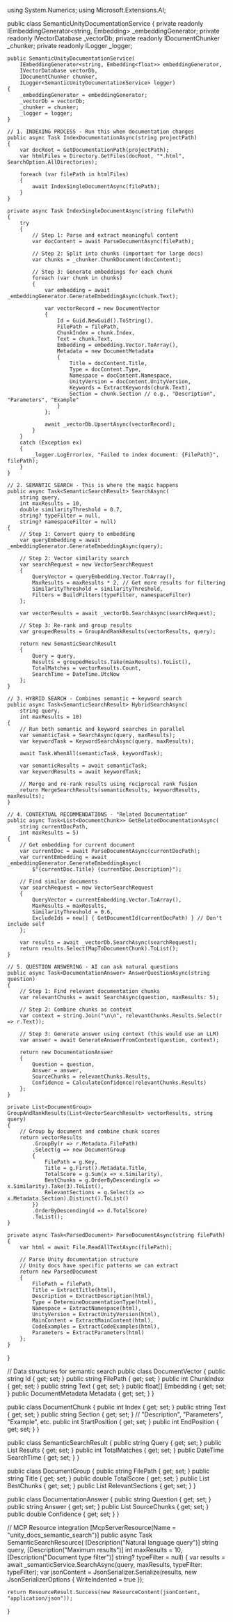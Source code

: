 using System.Numerics;
using Microsoft.Extensions.AI;

public class SemanticUnityDocumentationService
{
    private readonly IEmbeddingGenerator<string, Embedding<float>> _embeddingGenerator;
    private readonly IVectorDatabase _vectorDb;
    private readonly IDocumentChunker _chunker;
    private readonly ILogger<SemanticUnityDocumentationService> _logger;

    public SemanticUnityDocumentationService(
        IEmbeddingGenerator<string, Embedding<float>> embeddingGenerator,
        IVectorDatabase vectorDb,
        IDocumentChunker chunker,
        ILogger<SemanticUnityDocumentationService> logger)
    {
        _embeddingGenerator = embeddingGenerator;
        _vectorDb = vectorDb;
        _chunker = chunker;
        _logger = logger;
    }

    // 1. INDEXING PROCESS - Run this when documentation changes
    public async Task IndexDocumentationAsync(string projectPath)
    {
        var docRoot = GetDocumentationPath(projectPath);
        var htmlFiles = Directory.GetFiles(docRoot, "*.html", SearchOption.AllDirectories);

        foreach (var filePath in htmlFiles)
        {
            await IndexSingleDocumentAsync(filePath);
        }
    }

    private async Task IndexSingleDocumentAsync(string filePath)
    {
        try
        {
            // Step 1: Parse and extract meaningful content
            var docContent = await ParseDocumentAsync(filePath);
            
            // Step 2: Split into chunks (important for large docs)
            var chunks = _chunker.ChunkDocument(docContent);
            
            // Step 3: Generate embeddings for each chunk
            foreach (var chunk in chunks)
            {
                var embedding = await _embeddingGenerator.GenerateEmbeddingAsync(chunk.Text);
                
                var vectorRecord = new DocumentVector
                {
                    Id = Guid.NewGuid().ToString(),
                    FilePath = filePath,
                    ChunkIndex = chunk.Index,
                    Text = chunk.Text,
                    Embedding = embedding.Vector.ToArray(),
                    Metadata = new DocumentMetadata
                    {
                        Title = docContent.Title,
                        Type = docContent.Type,
                        Namespace = docContent.Namespace,
                        UnityVersion = docContent.UnityVersion,
                        Keywords = ExtractKeywords(chunk.Text),
                        Section = chunk.Section // e.g., "Description", "Parameters", "Example"
                    }
                };
                
                await _vectorDb.UpsertAsync(vectorRecord);
            }
        }
        catch (Exception ex)
        {
            _logger.LogError(ex, "Failed to index document: {FilePath}", filePath);
        }
    }

    // 2. SEMANTIC SEARCH - This is where the magic happens
    public async Task<SemanticSearchResult> SearchAsync(
        string query, 
        int maxResults = 10,
        double similarityThreshold = 0.7,
        string? typeFilter = null,
        string? namespaceFilter = null)
    {
        // Step 1: Convert query to embedding
        var queryEmbedding = await _embeddingGenerator.GenerateEmbeddingAsync(query);
        
        // Step 2: Vector similarity search
        var searchRequest = new VectorSearchRequest
        {
            QueryVector = queryEmbedding.Vector.ToArray(),
            MaxResults = maxResults * 2, // Get more results for filtering
            SimilarityThreshold = similarityThreshold,
            Filters = BuildFilters(typeFilter, namespaceFilter)
        };
        
        var vectorResults = await _vectorDb.SearchAsync(searchRequest);
        
        // Step 3: Re-rank and group results
        var groupedResults = GroupAndRankResults(vectorResults, query);
        
        return new SemanticSearchResult
        {
            Query = query,
            Results = groupedResults.Take(maxResults).ToList(),
            TotalMatches = vectorResults.Count,
            SearchTime = DateTime.UtcNow
        };
    }

    // 3. HYBRID SEARCH - Combines semantic + keyword search
    public async Task<SemanticSearchResult> HybridSearchAsync(
        string query,
        int maxResults = 10)
    {
        // Run both semantic and keyword searches in parallel
        var semanticTask = SearchAsync(query, maxResults);
        var keywordTask = KeywordSearchAsync(query, maxResults);
        
        await Task.WhenAll(semanticTask, keywordTask);
        
        var semanticResults = await semanticTask;
        var keywordResults = await keywordTask;
        
        // Merge and re-rank results using reciprocal rank fusion
        return MergeSearchResults(semanticResults, keywordResults, maxResults);
    }

    // 4. CONTEXTUAL RECOMMENDATIONS - "Related Documentation"
    public async Task<List<DocumentChunk>> GetRelatedDocumentationAsync(
        string currentDocPath,
        int maxResults = 5)
    {
        // Get embedding for current document
        var currentDoc = await ParseDocumentAsync(currentDocPath);
        var currentEmbedding = await _embeddingGenerator.GenerateEmbeddingAsync(
            $"{currentDoc.Title} {currentDoc.Description}");
        
        // Find similar documents
        var searchRequest = new VectorSearchRequest
        {
            QueryVector = currentEmbedding.Vector.ToArray(),
            MaxResults = maxResults,
            SimilarityThreshold = 0.6,
            ExcludeIds = new[] { GetDocumentId(currentDocPath) } // Don't include self
        };
        
        var results = await _vectorDb.SearchAsync(searchRequest);
        return results.Select(MapToDocumentChunk).ToList();
    }

    // 5. QUESTION ANSWERING - AI can ask natural questions
    public async Task<DocumentationAnswer> AnswerQuestionAsync(string question)
    {
        // Step 1: Find relevant documentation chunks
        var relevantChunks = await SearchAsync(question, maxResults: 5);
        
        // Step 2: Combine chunks as context
        var context = string.Join("\n\n", relevantChunks.Results.Select(r => r.Text));
        
        // Step 3: Generate answer using context (this would use an LLM)
        var answer = await GenerateAnswerFromContext(question, context);
        
        return new DocumentationAnswer
        {
            Question = question,
            Answer = answer,
            SourceChunks = relevantChunks.Results,
            Confidence = CalculateConfidence(relevantChunks.Results)
        };
    }

    private List<DocumentGroup> GroupAndRankResults(List<VectorSearchResult> vectorResults, string query)
    {
        // Group by document and combine chunk scores
        return vectorResults
            .GroupBy(r => r.Metadata.FilePath)
            .Select(g => new DocumentGroup
            {
                FilePath = g.Key,
                Title = g.First().Metadata.Title,
                TotalScore = g.Sum(x => x.Similarity),
                BestChunks = g.OrderByDescending(x => x.Similarity).Take(3).ToList(),
                RelevantSections = g.Select(x => x.Metadata.Section).Distinct().ToList()
            })
            .OrderByDescending(d => d.TotalScore)
            .ToList();
    }

    private async Task<ParsedDocument> ParseDocumentAsync(string filePath)
    {
        var html = await File.ReadAllTextAsync(filePath);
        
        // Parse Unity documentation structure
        // Unity docs have specific patterns we can extract
        return new ParsedDocument
        {
            FilePath = filePath,
            Title = ExtractTitle(html),
            Description = ExtractDescription(html),
            Type = DetermineDocumentationType(html),
            Namespace = ExtractNamespace(html),
            UnityVersion = ExtractUnityVersion(html),
            MainContent = ExtractMainContent(html),
            CodeExamples = ExtractCodeExamples(html),
            Parameters = ExtractParameters(html)
        };
    }
}

// Data structures for semantic search
public class DocumentVector
{
    public string Id { get; set; }
    public string FilePath { get; set; }
    public int ChunkIndex { get; set; }
    public string Text { get; set; }
    public float[] Embedding { get; set; }
    public DocumentMetadata Metadata { get; set; }
}

public class DocumentChunk
{
    public int Index { get; set; }
    public string Text { get; set; }
    public string Section { get; set; } // "Description", "Parameters", "Example", etc.
    public int StartPosition { get; set; }
    public int EndPosition { get; set; }
}

public class SemanticSearchResult
{
    public string Query { get; set; }
    public List<DocumentGroup> Results { get; set; }
    public int TotalMatches { get; set; }
    public DateTime SearchTime { get; set; }
}

public class DocumentGroup
{
    public string FilePath { get; set; }
    public string Title { get; set; }
    public double TotalScore { get; set; }
    public List<VectorSearchResult> BestChunks { get; set; }
    public List<string> RelevantSections { get; set; }
}

public class DocumentationAnswer
{
    public string Question { get; set; }
    public string Answer { get; set; }
    public List<DocumentGroup> SourceChunks { get; set; }
    public double Confidence { get; set; }
}

// MCP Resource integration
[McpServerResource(Name = "unity_docs_semantic_search")]
public async Task<ResourceResult> SemanticSearchResource(
    [Description("Natural language query")] string query,
    [Description("Maximum results")] int maxResults = 10,
    [Description("Document type filter")] string? typeFilter = null)
{
    var results = await _semanticService.SearchAsync(query, maxResults, typeFilter: typeFilter);
    var jsonContent = JsonSerializer.Serialize(results, new JsonSerializerOptions { WriteIndented = true });
    
    return ResourceResult.Success(new ResourceContent(jsonContent, "application/json"));
}
